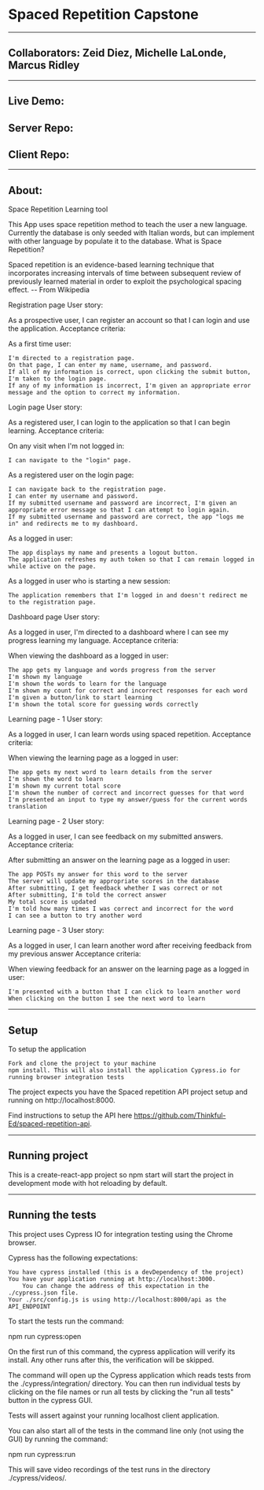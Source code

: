 # Spaced Repetition Capstone

---------------------------------------------------------------------------------

## Collaborators: Zeid Diez, Michelle LaLonde, Marcus Ridley

---------------------------------------------------------------------------------

## Live Demo:

## Server Repo:

## Client Repo:

---------------------------------------------------------------------------------

## About:

Space Repetition Learning tool

This App uses space repetition method to teach the user a new language. Currently the database is only seeded with Italian words, but can implement with other language by populate it to the database.
What is Space Repetition?

Spaced repetition is an evidence-based learning technique that incorporates increasing intervals of time between subsequent review of previously learned material in order to exploit the psychological spacing effect. -- From Wikipedia

Registration page
User story:

As a prospective user, I can register an account so that I can login and use the application.
Acceptance criteria:

As a first time user:

    I'm directed to a registration page.
    On that page, I can enter my name, username, and password.
    If all of my information is correct, upon clicking the submit button, I'm taken to the login page.
    If any of my information is incorrect, I'm given an appropriate error message and the option to correct my information.

Login page
User story:

As a registered user, I can login to the application so that I can begin learning.
Acceptance criteria:

On any visit when I'm not logged in:

    I can navigate to the "login" page.

As a registered user on the login page:

    I can navigate back to the registration page.
    I can enter my username and password.
    If my submitted username and password are incorrect, I'm given an appropriate error message so that I can attempt to login again.
    If my submitted username and password are correct, the app "logs me in" and redirects me to my dashboard.

As a logged in user:

    The app displays my name and presents a logout button.
    The application refreshes my auth token so that I can remain logged in while active on the page.

As a logged in user who is starting a new session:

    The application remembers that I'm logged in and doesn't redirect me to the registration page.

Dashboard page
User story:

As a logged in user, I'm directed to a dashboard where I can see my progress learning my language.
Acceptance criteria:

When viewing the dashboard as a logged in user:

    The app gets my language and words progress from the server
    I'm shown my language
    I'm shown the words to learn for the language
    I'm shown my count for correct and incorrect responses for each word
    I'm given a button/link to start learning
    I'm shown the total score for guessing words correctly

Learning page - 1
User story:

As a logged in user, I can learn words using spaced repetition.
Acceptance criteria:

When viewing the learning page as a logged in user:

    The app gets my next word to learn details from the server
    I'm shown the word to learn
    I'm shown my current total score
    I'm shown the number of correct and incorrect guesses for that word
    I'm presented an input to type my answer/guess for the current words translation

Learning page - 2
User story:

As a logged in user, I can see feedback on my submitted answers.
Acceptance criteria:

After submitting an answer on the learning page as a logged in user:

    The app POSTs my answer for this word to the server
    The server will update my appropriate scores in the database
    After submitting, I get feedback whether I was correct or not
    After submitting, I'm told the correct answer
    My total score is updated
    I'm told how many times I was correct and incorrect for the word
    I can see a button to try another word

Learning page - 3
User story:

As a logged in user, I can learn another word after receiving feedback from my previous answer
Acceptance criteria:

When viewing feedback for an answer on the learning page as a logged in user:

    I'm presented with a button that I can click to learn another word
    When clicking on the button I see the next word to learn


---------------------------------------------------------------------------------

## Setup

To setup the application

    Fork and clone the project to your machine
    npm install. This will also install the application Cypress.io for running browser integration tests

The project expects you have the Spaced repetition API project setup and running on http://localhost:8000.

Find instructions to setup the API here https://github.com/Thinkful-Ed/spaced-repetition-api.

---------------------------------------------------------------------------------

## Running project

This is a create-react-app project so npm start will start the project in development mode with hot reloading by default.

---------------------------------------------------------------------------------

## Running the tests

This project uses Cypress IO for integration testing using the Chrome browser.

Cypress has the following expectations:

    You have cypress installed (this is a devDependency of the project)
    You have your application running at http://localhost:3000.
        You can change the address of this expectation in the ./cypress.json file.
    Your ./src/config.js is using http://localhost:8000/api as the API_ENDPOINT

To start the tests run the command:

npm run cypress:open

On the first run of this command, the cypress application will verify its install. Any other runs after this, the verification will be skipped.

The command will open up the Cypress application which reads tests from the ./cypress/integration/ directory. You can then run individual tests by clicking on the file names or run all tests by clicking the "run all tests" button in the cypress GUI.

Tests will assert against your running localhost client application.

You can also start all of the tests in the command line only (not using the GUI) by running the command:

npm run cypress:run

This will save video recordings of the test runs in the directory ./cypress/videos/.


